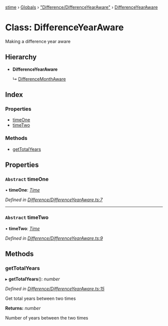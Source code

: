 [stime](../README.md) › [Globals](../globals.md) › ["Difference/DifferenceYearAware"](../modules/_difference_differenceyearaware_.md) › [DifferenceYearAware](_difference_differenceyearaware_.differenceyearaware.md)

# Class: DifferenceYearAware

Making a difference year aware

## Hierarchy

* **DifferenceYearAware**

  ↳ [DifferenceMonthAware](_difference_differencemonthaware_.differencemonthaware.md)

## Index

### Properties

* [timeOne](_difference_differenceyearaware_.differenceyearaware.md#abstract-timeone)
* [timeTwo](_difference_differenceyearaware_.differenceyearaware.md#abstract-timetwo)

### Methods

* [getTotalYears](_difference_differenceyearaware_.differenceyearaware.md#gettotalyears)

## Properties

### `Abstract` timeOne

• **timeOne**: *[Time](_time_.time.md)*

*Defined in [Difference/DifferenceYearAware.ts:7](https://github.com/TerenceJefferies/STime/blob/4756054/src/Difference/DifferenceYearAware.ts#L7)*

___

### `Abstract` timeTwo

• **timeTwo**: *[Time](_time_.time.md)*

*Defined in [Difference/DifferenceYearAware.ts:9](https://github.com/TerenceJefferies/STime/blob/4756054/src/Difference/DifferenceYearAware.ts#L9)*

## Methods

###  getTotalYears

▸ **getTotalYears**(): *number*

*Defined in [Difference/DifferenceYearAware.ts:15](https://github.com/TerenceJefferies/STime/blob/4756054/src/Difference/DifferenceYearAware.ts#L15)*

Get total years between two times

**Returns:** *number*

Number of years between the two times
